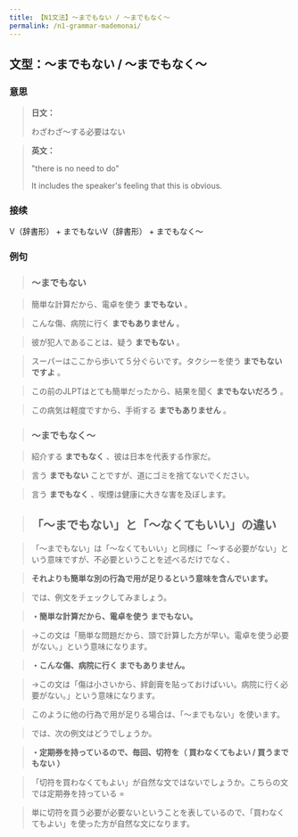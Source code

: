```yaml
---
title: 【N1文法】〜までもない / 〜までもなく〜
permalink: /n1-grammar-mademonai/
---
```


## 文型：〜までもない / 〜までもなく〜

### 意思

> **日文：**
> 
> わざわざ〜する必要はない


> **英文：**
> 
> "there is no need to do"
> 
> It includes the speaker's feeling that this is obvious.


### 接续

V（辞書形） + までもないV（辞書形） + までもなく〜

### 例句

> ### 〜までもない

> 簡単な計算だから、電卓を使う **までもない** 。

> こんな傷、病院に行く **までもありません** 。

> 彼が犯人であることは、疑う **までもない** 。

> スーパーはここから歩いて５分ぐらいです。タクシーを使う **までもない** **ですよ** 。

> この前のJLPTはとても簡単だったから、結果を聞く **までもないだろう** 。

> この病気は軽度ですから、手術する **までもありません** 。

> ### 〜までもなく〜

> 紹介する **までもなく** 、彼は日本を代表する作家だ。

> 言う **までもない** ことですが、道にゴミを捨てないでください。

> 言う **までもなく** 、喫煙は健康に大きな害を及ぼします。

> ## 「〜までもない」と「〜なくてもいい」の違い

> 「〜までもない」は「〜なくてもいい」と同様に「〜する必要がない」という意味ですが、不必要ということを述べるだけでなく、

> **それよりも簡単な別の行為で用が足りるという意味を含んでいます。**

> では、例文をチェックしてみましょう。

> **・簡単な計算だから、電卓を使う までもない。**

> →この文は「簡単な問題だから、頭で計算した方が早い。電卓を使う必要がない。」という意味になります。

> **・こんな傷、病院に行く までもありません。**

> →この文は「傷は小さいから、絆創膏を貼っておけばいい。病院に行く必要がない。」という意味になります。

> このように他の行為で用が足りる場合は、「〜までもない」を使います。

> では、次の例文はどうでしょうか。

> **・定期券を持っているので、毎回、切符を（ 買わなくてもよい / 買うまでもない ）**

> 「切符を買わなくてもよい」が自然な文ではないでしょうか。こちらの文では定期券を持っている =

> 単に切符を買う必要が必要ないということを表しているので、「買わなくてもよい」を使った方が自然な文になります。

